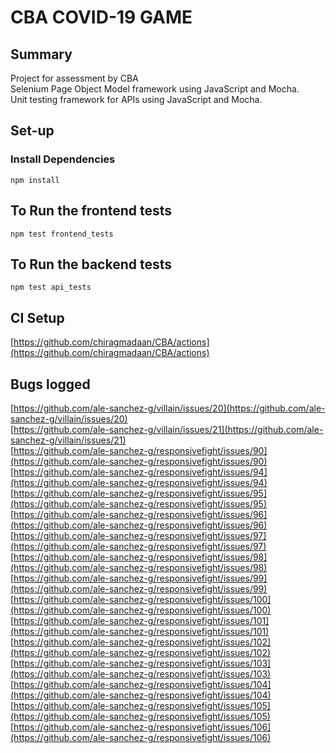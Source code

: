 # CBA COVID-19 GAME

## Summary
Project for assessment by CBA  
Selenium Page Object Model framework using JavaScript and Mocha.  
Unit testing framework for APIs using JavaScript and Mocha.

## Set-up
### Install Dependencies
```
npm install
```

## To Run the frontend tests
```
npm test frontend_tests
```

## To Run the backend tests
```
npm test api_tests
```

## CI Setup
[https://github.com/chiragmadaan/CBA/actions](https://github.com/chiragmadaan/CBA/actions)

## Bugs logged
[https://github.com/ale-sanchez-g/villain/issues/20](https://github.com/ale-sanchez-g/villain/issues/20)  
[https://github.com/ale-sanchez-g/villain/issues/21](https://github.com/ale-sanchez-g/villain/issues/21)  
[https://github.com/ale-sanchez-g/responsivefight/issues/90](https://github.com/ale-sanchez-g/responsivefight/issues/90)  
[https://github.com/ale-sanchez-g/responsivefight/issues/94](https://github.com/ale-sanchez-g/responsivefight/issues/94)  
[https://github.com/ale-sanchez-g/responsivefight/issues/95](https://github.com/ale-sanchez-g/responsivefight/issues/95)  
[https://github.com/ale-sanchez-g/responsivefight/issues/96](https://github.com/ale-sanchez-g/responsivefight/issues/96)  
[https://github.com/ale-sanchez-g/responsivefight/issues/97](https://github.com/ale-sanchez-g/responsivefight/issues/97)  
[https://github.com/ale-sanchez-g/responsivefight/issues/98](https://github.com/ale-sanchez-g/responsivefight/issues/98)  
[https://github.com/ale-sanchez-g/responsivefight/issues/99](https://github.com/ale-sanchez-g/responsivefight/issues/99)  
[https://github.com/ale-sanchez-g/responsivefight/issues/100](https://github.com/ale-sanchez-g/responsivefight/issues/100)  
[https://github.com/ale-sanchez-g/responsivefight/issues/101](https://github.com/ale-sanchez-g/responsivefight/issues/101)  
[https://github.com/ale-sanchez-g/responsivefight/issues/102](https://github.com/ale-sanchez-g/responsivefight/issues/102)  
[https://github.com/ale-sanchez-g/responsivefight/issues/103](https://github.com/ale-sanchez-g/responsivefight/issues/103)  
[https://github.com/ale-sanchez-g/responsivefight/issues/104](https://github.com/ale-sanchez-g/responsivefight/issues/104)  
[https://github.com/ale-sanchez-g/responsivefight/issues/105](https://github.com/ale-sanchez-g/responsivefight/issues/105)  
[https://github.com/ale-sanchez-g/responsivefight/issues/106](https://github.com/ale-sanchez-g/responsivefight/issues/106)  